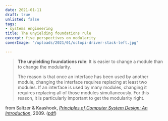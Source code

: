 ```yaml
---
date: 2021-01-11
draft: true
unlisted: false
tags:
- systems engineering
title: The unyielding foundations rule
excerpt: five perspectives on modularity
coverImage: "/uploads/2021/01/octopi-driver-stack-left.jpg"

---
```

> **The unyielding foundations rule**: It is easier to change a module than to change the modularity.
>
> The reason is that once an interface has been used by another module, changing the interface requires replacing at least two modules. If an interface is used by many modules, changing it requires replacing all of those modules simultaneously. For this reason, it is particularly important to get the modularity right.

from Saltzer & Kaashoek, [*Principles of Computer System Design: An Introduction*](https://dl.acm.org/doi/book/10.5555/1594884), 2009. ([pdf](https://github.com/wangjohn/mit-courses/blob/master/6.033/Principles%20of%20Computer%20System%20Design%20An%20Introduction-2009.pdf))